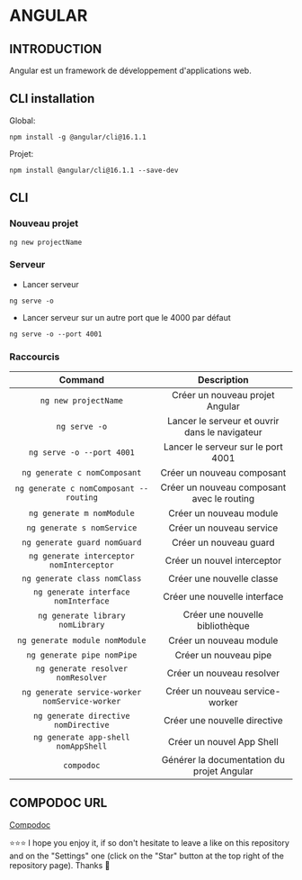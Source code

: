 # ANGULAR

## INTRODUCTION
Angular est un framework de développement d'applications web.

## CLI installation
Global:
```shell
npm install -g @angular/cli@16.1.1
```
Projet:
```shell
npm install @angular/cli@16.1.1 --save-dev
```
## CLI
### Nouveau projet
```shell
ng new projectName
```

### Serveur
- Lancer serveur
```shell
ng serve -o
```

- Lancer serveur sur un autre port que le 4000 par défaut
```shell
ng serve -o --port 4001
```

### Raccourcis
| Command | Description |
| :---: | :---: |
| `ng new projectName` | Créer un nouveau projet Angular |
| `ng serve -o` | Lancer le serveur et ouvrir dans le navigateur |
| `ng serve -o --port 4001` | Lancer le serveur sur le port 4001 |
| `ng generate c nomComposant` | Créer un nouveau composant |
| `ng generate c nomComposant --routing` | Créer un nouveau composant avec le routing |
| `ng generate m nomModule` | Créer un nouveau module |
| `ng generate s nomService` | Créer un nouveau service |
| `ng generate guard nomGuard` | Créer un nouveau guard |
| `ng generate interceptor nomInterceptor` | Créer un nouvel interceptor |
| `ng generate class nomClass` | Créer une nouvelle classe |
| `ng generate interface nomInterface` | Créer une nouvelle interface |
| `ng generate library nomLibrary` | Créer une nouvelle bibliothèque |
| `ng generate module nomModule` | Créer un nouveau module |
| `ng generate pipe nomPipe` | Créer un nouveau pipe |
| `ng generate resolver nomResolver` | Créer un nouveau resolver |
| `ng generate service-worker nomService-worker` | Créer un nouveau service-worker |
| `ng generate directive nomDirective` | Créer une nouvelle directive |
| `ng generate app-shell nomAppShell` | Créer un nouvel App Shell |
| `compodoc` | Générer la documentation du projet Angular |

## COMPODOC URL
[Compodoc](http://localhost:8080)

⭐⭐⭐ I hope you enjoy it, if so don't hesitate to leave a like on this repository and on the "Settings" one (click on the "Star" button at the top right of the repository page). Thanks 🤗
